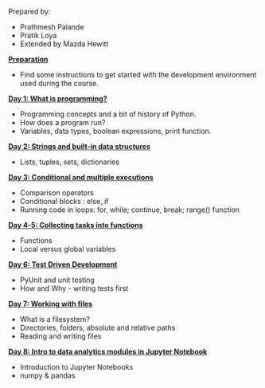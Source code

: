 Prepared by:
- Prathmesh Palande 
- Pratik Loya 
- Extended by Mazda Hewitt

**[Preparation](preparation/PREPARATION.md)**
- Find some instructions to get started with the development environment used during the course.

**[Day 1: What is programming?](/pages/UBSAgileDevCourse/CodeRed-python-course/Day%201/Presentation/#/)** 
- Programming concepts and a bit of history of Python.
- How does a program run?
- Variables, data types, boolean expressions, print function.
    
**[Day 2: Strings and built-in data structures](/pages/UBSAgileDevCourse/CodeRed-python-course/Day%202/Presentation/#/)**
- Lists, tuples, sets, dictionaries
    
**[Day 3: Conditional and multiple executions](/pages/UBSAgileDevCourse/CodeRed-python-course/Day%203/Presentation/#/)**
- Comparison operators
- Conditional blocks : else, if
- Running code in loops: for, while; continue, break; range() function

**[Day 4-5: Collecting tasks into functions](/pages/UBSAgileDevCourse/CodeRed-python-course/Day%204/Presentation/#/)**
- Functions
- Local versus global variables

**[Day 6: Test Driven Development](/pages/UBSAgileDevCourse/CodeRed-python-course/Day%205/Presentation/#/)** 
- PyUnit and unit testing
- How and Why - writing tests first

**[Day 7: Working with files](/pages/UBSAgileDevCourse/CodeRed-python-course/Day%206/Presentation/#/)**
- What is a filesystem? 
- Directories, folders, absolute and relative paths
- Reading and writing files  

**[Day 8: Intro to data analytics modules in Jupyter Notebook](/pages/UBSAgileDevCourse/CodeRed-python-course/Day%209/Presentation/#/)**
- Introduction to Jupyter Notebooks
- numpy & pandas  


